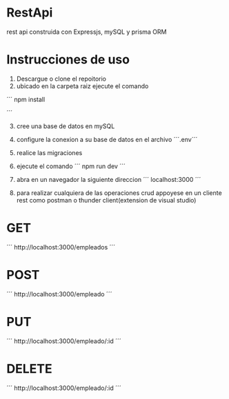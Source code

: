 # RestApi

rest api construida con Expressjs, mySQL y prisma ORM

# Instrucciones de uso

1. Descargue o clone el repoitorio
2. ubicado en la carpeta raiz ejecute el comando 

´´´
npm install

´´´

3. cree una base de datos en mySQL
4. configure la conexion a su base de datos en el archivo ´´´.env´´´

5. realice las migraciones
6. ejecute el comando
´´´
npm run dev
´´´
7. abra en un navegador la siguiente direccion
´´´
localhost:3000
´´´

8. para realizar cualquiera de las operaciones crud appoyese en un cliente rest como postman o thunder client(extension de visual studio)

# GET
´´´
http://localhost:3000/empleados
´´´
# POST
´´´
http://localhost:3000/empleado
´´´
# PUT
´´´
http://localhost:3000/empleado/:id
´´´
# DELETE
´´´
http://localhost:3000/empleado/:id
´´´
